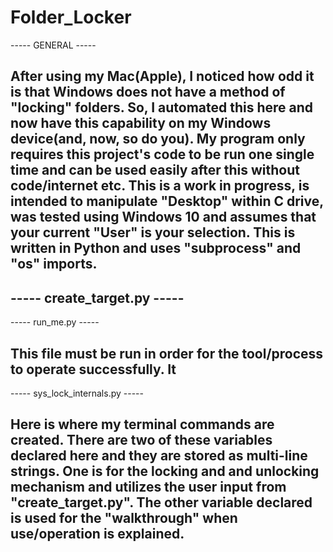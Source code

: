 # Folder_Locker

----- GENERAL -----

After using my Mac(Apple), I noticed how odd it is that Windows does not have a method of "locking" folders. So, I 
automated this here and now have this capability on my Windows device(and, now, so do you). My program only requires 
this project's code to be run one single time and can be used easily after this without code/internet etc. This is
a work in progress, is intended to manipulate "Desktop" within C drive, was tested using Windows 10 and assumes that
your current "User" is your selection. This is written in Python and uses "subprocess" and "os" imports.
-------------------

----- create_target.py -----
----------------------------

----- run_me.py -----

This file must be run in order for the tool/process to operate successfully. It 
---------------------

----- sys_lock_internals.py -----

Here is where my terminal commands are created. There are two of these variables declared here and they are stored as
multi-line strings. One is for the locking and and unlocking mechanism and utilizes the user input from "create_target.py". 
The other variable declared is used for the "walkthrough" when use/operation is explained.
---------------------------------
